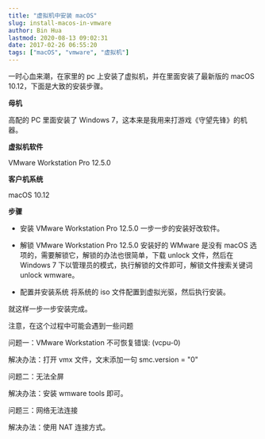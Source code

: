 ```yaml
---
title: "虚拟机中安装 macOS"
slug: install-macos-in-vmware
author: Bin Hua
lastmod: 2020-08-13 09:02:31
date: 2017-02-26 06:55:20
tags: ["macOS", "vmware", "虚拟机"]
---
```


一时心血来潮，在家里的 pc 上安装了虚拟机，并在里面安装了最新版的 macOS 10.12，下面是大致的安装步骤。

**母机**

高配的 PC 里面安装了 Windows 7，这本来是我用来打游戏《守望先锋》的机器。

**虚拟机软件**

VMware Workstation Pro 12.5.0

**客户机系统**

macOS 10.12

**步骤**

- 安装 VMware Workstation Pro 12.5.0 一步一步的安装好改软件。 

- 解锁 VMware Workstation Pro 12.5.0 安装好的 WMware 是没有 macOS 选项的，需要解锁它，解锁的办法也很简单，下载 unlock 文件，然后在 Windows 7 下以管理员的模式，执行解锁的文件即可，解锁文件搜索关键词 unlock wmware。 

- 配置并安装系统 将系统的 iso 文件配置到虚拟光驱，然后执行安装。 

就这样一步一步安装完成。

注意，在这个过程中可能会遇到一些问题

问题一：VMware Workstation 不可恢复错误: (vcpu-0)

解决办法：打开 vmx 文件，文末添加一句 smc.version = "0"

问题二：无法全屏

解决办法：安装 wmware tools 即可。

问题三：网络无法连接

解决办法：使用 NAT 连接方式。
